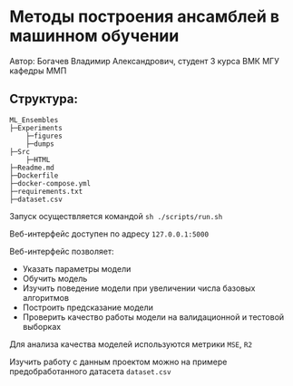 # Методы построения ансамблей в машинном обучении
Автор: Богачев Владимир Александрович, студент 3 курса ВМК МГУ кафедры ММП

## Структура:
```
ML_Ensembles
├─Experiments
    ├─figures
    ├─dumps
├─Src
    ├─HTML
├─Readme.md
├─Dockerfile
├─docker-compose.yml
├─requirements.txt
├─dataset.csv
```

Запуск осуществляется командой
```sh ./scripts/run.sh```

Веб-интерфейс доступен по адресу ```127.0.0.1:5000```

Веб-интерфейс позволяет:
* Указать параметры модели
* Обучить модель
* Изучить поведение модели при увеличении числа базовых алгоритмов
* Построить предсказание модели
* Проверить качество работы модели на валидационной и тестовой выборках

Для анализа качества моделей используются метрики `MSE`, `R2`

Изучить работу с данным проектом можно на примере предобработанного датасета `dataset.csv`
